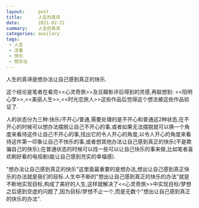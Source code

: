 ```yaml
---
layout:     post
title:      人生的真谛
date:       2021-02-21
summary:    人生的真谛
categories: auxilary
tags:
 - 人生
 - 活着
 - 快乐
 - 想办法
---
```


人生的真谛是想办法让自己感到真正的快乐.

这个结论是笔者在看完<<心灵奇旅>>及豆瓣影评后得到的灵感,再联想到: <<阳明心学>>,<<美丽人生>>,<<时光恋旅人>>这些作品后觉得这个想法被这些作品验证了.

人的状态分为三种:快乐/不开心/普通,需要处理的是不开心和普通这2种状态,在不开心的时候可以想办法摆脱让自己不开心的事,或者如果无法摆脱就可以换一个角度来看待这件让自己不开心的事,找出它的令人开心的角度,以令人开心的角度来看待这件第一印象让自己不快乐的事,或者想其他办法让自己感到真正的快乐(不是欺骗自己的快乐);在普通状态的时候可以找一些可以让自己快乐的事来做,比如笔者喜欢刷好看的电视剧(能让自己感到充实的幸福感).

"想办法让自己感到真正的快乐"这里面最重要的是想办法,想出让自己感到真正快乐的办法就是我们的目标.人生中不断的"想出让自己感到真正的快乐的办法"就是不断地实现目标,构成了美好的人生,这样就解决了<<心灵奇旅>>中实现目标/梦想之后感到空虚的问题了,因为目标/梦想不止一个,而是无数个"想出让自己感到真正的快乐的办法".


